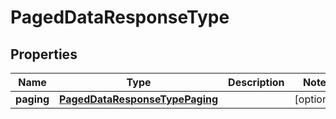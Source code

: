 
# PagedDataResponseType

## Properties
Name | Type | Description | Notes
------------ | ------------- | ------------- | -------------
**paging** | [**PagedDataResponseTypePaging**](PagedDataResponseTypePaging.md) |  |  [optional]



